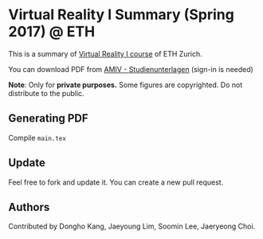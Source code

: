 # Virtual Reality I Summary (Spring 2017) @ ETH

This is a summary of [Virtual Reality I course](https://www.icvr.ethz.ch/education/lectures/vr1/index_EN) of ETH Zurich.

You can download PDF from [AMIV - Studienunterlagen](https://www.amiv.ethz.ch/system/files/studiumsunterlagen/main_2.pdf) (sign-in is needed)

**Note**: Only for **private purposes.** Some figures are copyrighted. Do not distribute to the public. 

## Generating PDF

Compile ```main.tex```

## Update

Feel free to fork and update it. You can create a new pull request.

## Authors

Contributed by Dongho Kang, Jaeyoung Lim, Soomin Lee, Jaeryeong Choi. 
